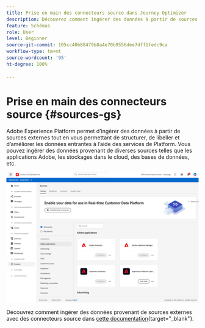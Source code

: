 ```yaml
---
title: Prise en main des connecteurs source dans Journey Optimizer
description: Découvrez comment ingérer des données à partir de sources externes dans Adobe Journey Optimizer
feature: Schémas
role: User
level: Beginner
source-git-commit: 105cc40b88479b8a4e70b9556dee7dff1fedc9ca
workflow-type: tm+mt
source-wordcount: '95'
ht-degree: 100%

---
```


# Prise en main des connecteurs source {#sources-gs}

Adobe Experience Platform permet d’ingérer des données à partir de sources externes tout en vous permettant de structurer, de libeller et d’améliorer les données entrantes à l’aide des services de Platform. Vous pouvez ingérer des données provenant de diverses sources telles que les applications Adobe, les stockages dans le cloud, des bases de données, etc.

![](assets/sources-home.png)

Découvrez comment ingérer des données provenant de sources externes avec des connecteurs source dans [cette documentation](https://experienceleague.adobe.com/docs/experience-platform/sources/home.html?lang=fr){target=&quot;_blank&quot;}.
